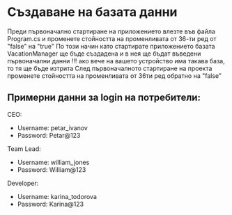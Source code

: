 # Създаване на базата данни
Преди първоначално стартиране на приложението влезте във файла Program.cs и променете стойността на променливата от 36-ти ред от "false" на "true"
По този начин като стартирате приложението базата VacationManager ще бъде създадена и в нея ще бъдат въведени първоначални данни
!!! ако вече на вашето устройство има такава база, то тя ще бъде изтрита
След първоначалното стартиране на проекта променете стойността на променливата от 36ти ред обратно на "false"

## Примерни данни за login на потребители:
CEO:
  - Username: petar_ivanov
  - Password: Petar@123
  
Team Lead:
  - Username: william_jones
  - Password: William@123
  
Developer:
  - Username: karina_todorova
  - Password: Karina@123
